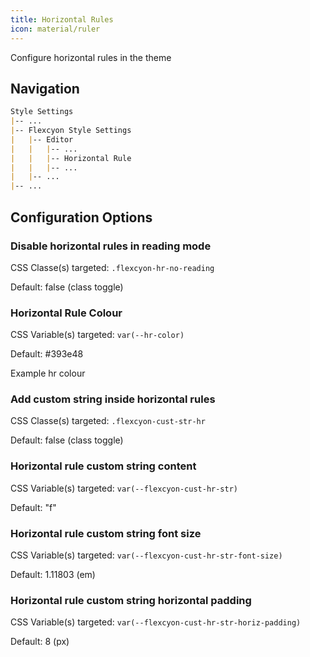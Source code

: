 ```yaml
---
title: Horizontal Rules
icon: material/ruler
---
```


Configure horizontal rules in the theme

## Navigation

```md
Style Settings
|-- ...
|-- Flexcyon Style Settings
|   |-- Editor
|   |   |-- ...
|   |   |-- Horizontal Rule
|   |   |-- ...
|   |-- ...
|-- ...
```

## Configuration Options

### Disable horizontal rules in reading mode
CSS Classe(s) targeted: `.flexcyon-hr-no-reading`

Default: false (class toggle)

### Horizontal Rule Colour
CSS Variable(s) targeted: `var(--hr-color)`

Default: #393e48

<span color="#393e48">Example hr colour</span>

### Add custom string inside horizontal rules
CSS Classe(s) targeted: `.flexcyon-cust-str-hr`

Default: false (class toggle)

### Horizontal rule custom string content
CSS Variable(s) targeted: `var(--flexcyon-cust-hr-str)`

Default: "f"

### Horizontal rule custom string font size
CSS Variable(s) targeted: `var(--flexcyon-cust-hr-str-font-size)`

Default: 1.11803 (em)

### Horizontal rule custom string horizontal padding
CSS Variable(s) targeted: `var(--flexcyon-cust-hr-str-horiz-padding)`

Default: 8 (px)
